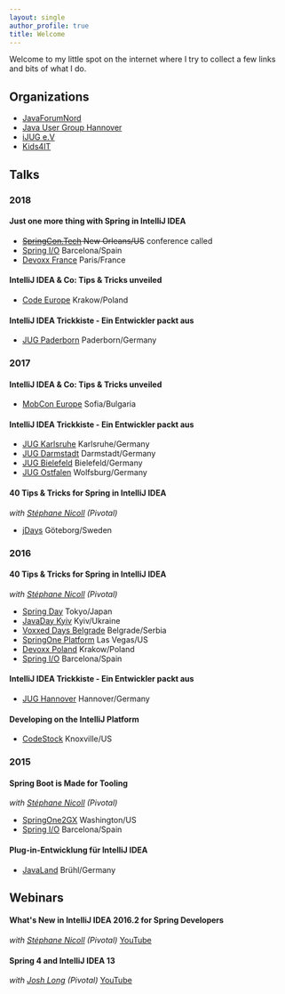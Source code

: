 ```yaml
---
layout: single
author_profile: true
title: Welcome
---
```


Welcome to my little spot on the internet where I try to collect a few links and bits of what I do.

## Organizations
* [JavaForumNord](http://javaforumnord.de)
* [Java User Group Hannover](http://www.jug-h.de)
* [iJUG e.V](http://ijug.eu/)
* [Kids4IT](https://www.kids4it.de/)


## Talks

### 2018

#### Just one more thing with Spring in IntelliJ IDEA
* ~~[SpringCon.Tech](http://springcon.tech/) New Orleans/US~~ conference called
* [Spring I/O](http://springio.net) Barcelona/Spain
* [Devoxx France](http://devoxx.fr/) Paris/France

#### IntelliJ IDEA & Co: Tips & Tricks unveiled
* [Code Europe](https://www.codeeurope.pl/en) Krakow/Poland

#### IntelliJ IDEA Trickkiste - Ein Entwickler packt aus
* [JUG Paderborn](https://jug-pb.gitlab.io/) Paderborn/Germany


### 2017

#### IntelliJ IDEA & Co: Tips & Tricks unveiled
* [MobCon Europe](https://mobcon.com/) Sofia/Bulgaria

#### IntelliJ IDEA Trickkiste - Ein Entwickler packt aus
* [JUG Karlsruhe](http://jug-karlsruhe.de/) Karlsruhe/Germany
* [JUG Darmstadt](https://www.jug-da.de/) Darmstadt/Germany
* [JUG Bielefeld](https://www.meetup.com/de-DE/Java-User-Group-Bielefeld/) Bielefeld/Germany
* [JUG Ostfalen](http://www.jug-ostfalen.de/) Wolfsburg/Germany

#### 40 Tips & Tricks for Spring in IntelliJ IDEA
_with [Stéphane Nicoll](http://twitter.com/snicoll) (Pivotal)_
* [jDays](http://www.jdays.se/) Göteborg/Sweden


### 2016

#### 40 Tips & Tricks for Spring in IntelliJ IDEA
_with [Stéphane Nicoll](http://twitter.com/snicoll) (Pivotal)_
* [Spring Day](http://springday2016.springframework.jp/) Tokyo/Japan
* [JavaDay Kyiv](http://javaday.org.ua/kyiv/) Kyiv/Ukraine
* [Voxxed Days Belgrade](http://belgrade.voxxeddays.com/) Belgrade/Serbia
* [SpringOne Platform](https://springoneplatform.io/) Las Vegas/US
* [Devoxx Poland](http://devoxx.pl/) Krakow/Poland
* [Spring I/O](http://springio.net) Barcelona/Spain

#### IntelliJ IDEA Trickkiste - Ein Entwickler packt aus
* [JUG Hannover](http://www.jug-h.de) Hannover/Germany

#### Developing on the IntelliJ Platform 
* [CodeStock](http://codestock.org/) Knoxville/US


### 2015

#### Spring Boot is Made for Tooling
_with [Stéphane Nicoll](http://twitter.com/snicoll) (Pivotal)_
* [SpringOne2GX](http://lanyrd.com/2015/springone-2gx/) Washington/US
* [Spring I/O](http://springio.net) Barcelona/Spain

#### Plug-in-Entwicklung für IntelliJ IDEA 
* [JavaLand](https://www.javaland.eu) Brühl/Germany


## Webinars

#### What's New in IntelliJ IDEA 2016.2 for Spring Developers
_with [Stéphane Nicoll](http://twitter.com/snicoll) (Pivotal)_
[YouTube](https://www.youtube.com/watch?v=Z9I59edQVuk)

#### Spring 4 and IntelliJ IDEA 13
_with [Josh Long](https://twitter.com/starbuxman) (Pivotal)_
[YouTube](https://www.youtube.com/watch?v=DOn1YS8Hx_Y)